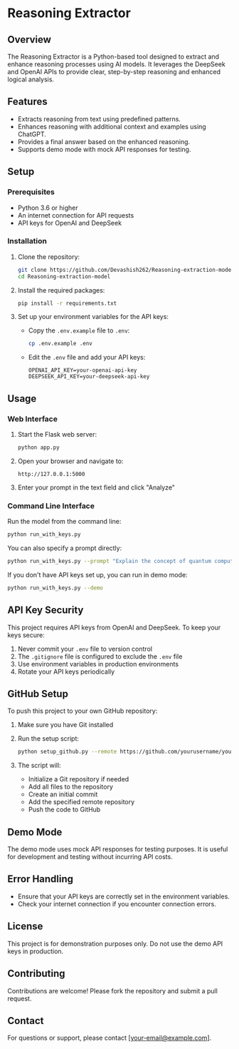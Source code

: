 # Reasoning Extractor

## Overview

The Reasoning Extractor is a Python-based tool designed to extract and enhance reasoning processes using AI models. It leverages the DeepSeek and OpenAI APIs to provide clear, step-by-step reasoning and enhanced logical analysis.

## Features

- Extracts reasoning from text using predefined patterns.
- Enhances reasoning with additional context and examples using ChatGPT.
- Provides a final answer based on the enhanced reasoning.
- Supports demo mode with mock API responses for testing.

## Setup

### Prerequisites

- Python 3.6 or higher
- An internet connection for API requests
- API keys for OpenAI and DeepSeek

### Installation

1. Clone the repository:

   ```bash
   git clone https://github.com/Devashish262/Reasoning-extraction-model.git
   cd Reasoning-extraction-model
   ```

2. Install the required packages:

   ```bash
   pip install -r requirements.txt
   ```

3. Set up your environment variables for the API keys:

   - Copy the `.env.example` file to `.env`:
     ```bash
     cp .env.example .env
     ```
   - Edit the `.env` file and add your API keys:
     ```
     OPENAI_API_KEY=your-openai-api-key
     DEEPSEEK_API_KEY=your-deepseek-api-key
     ```

## Usage

### Web Interface

1. Start the Flask web server:

   ```bash
   python app.py
   ```

2. Open your browser and navigate to:

   ```
   http://127.0.0.1:5000
   ```

3. Enter your prompt in the text field and click "Analyze"

### Command Line Interface

Run the model from the command line:

```bash
python run_with_keys.py
```

You can also specify a prompt directly:

```bash
python run_with_keys.py --prompt "Explain the concept of quantum computing."
```

If you don't have API keys set up, you can run in demo mode:

```bash
python run_with_keys.py --demo
```

## API Key Security

This project requires API keys from OpenAI and DeepSeek. To keep your keys secure:

1. Never commit your `.env` file to version control
2. The `.gitignore` file is configured to exclude the `.env` file
3. Use environment variables in production environments
4. Rotate your API keys periodically

## GitHub Setup

To push this project to your own GitHub repository:

1. Make sure you have Git installed
2. Run the setup script:

   ```bash
   python setup_github.py --remote https://github.com/yourusername/your-repo-name.git
   ```

3. The script will:
   - Initialize a Git repository if needed
   - Add all files to the repository
   - Create an initial commit
   - Add the specified remote repository
   - Push the code to GitHub

## Demo Mode

The demo mode uses mock API responses for testing purposes. It is useful for development and testing without incurring API costs.

## Error Handling

- Ensure that your API keys are correctly set in the environment variables.
- Check your internet connection if you encounter connection errors.

## License

This project is for demonstration purposes only. Do not use the demo API keys in production.

## Contributing

Contributions are welcome! Please fork the repository and submit a pull request.

## Contact

For questions or support, please contact [your-email@example.com]. 